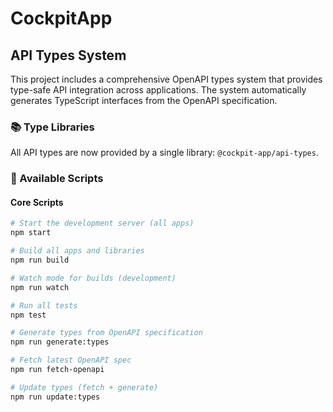 # CockpitApp

## API Types System

This project includes a comprehensive OpenAPI types system that provides type-safe API integration across applications. The system automatically generates TypeScript interfaces from the OpenAPI specification.

### 📚 Type Libraries

All API types are now provided by a single library: `@cockpit-app/api-types`.

### 🔧 Available Scripts

#### Core Scripts

```bash
# Start the development server (all apps)
npm start

# Build all apps and libraries
npm run build

# Watch mode for builds (development)
npm run watch

# Run all tests
npm test

# Generate types from OpenAPI specification
npm run generate:types

# Fetch latest OpenAPI spec
npm run fetch-openapi

# Update types (fetch + generate)
npm run update:types
```
